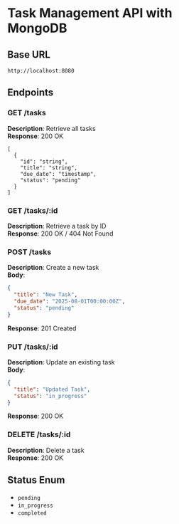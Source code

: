 # Task Management API with MongoDB

## Base URL
`http://localhost:8080`

## Endpoints

### GET /tasks
**Description**: Retrieve all tasks  
**Response**: 200 OK  
```
[
  {
    "id": "string",
    "title": "string",
    "due_date": "timestamp",
    "status": "pending"
  }
]
```

### GET /tasks/:id
**Description**: Retrieve a task by ID  
**Response**: 200 OK / 404 Not Found

### POST /tasks
**Description**: Create a new task  
**Body**:
```json
{
  "title": "New Task",
  "due_date": "2025-08-01T00:00:00Z",
  "status": "pending"
}
```
**Response**: 201 Created

### PUT /tasks/:id
**Description**: Update an existing task  
**Body**:
```json
{
  "title": "Updated Task",
  "status": "in_progress"
}
```
**Response**: 200 OK

### DELETE /tasks/:id
**Description**: Delete a task  
**Response**: 200 OK

## Status Enum
- `pending`
- `in_progress`
- `completed`
